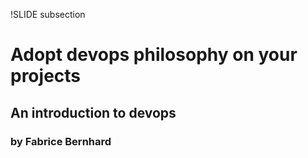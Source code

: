 !SLIDE subsection

# Adopt devops philosophy on your projects #

## An introduction to devops ##

### by Fabrice Bernhard ###


